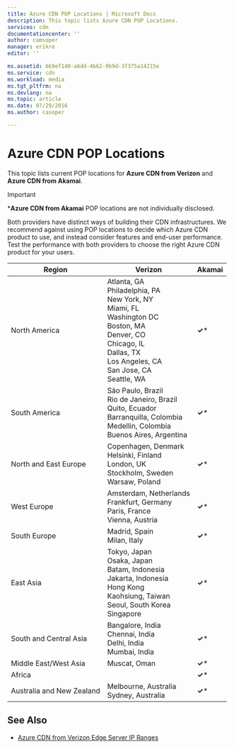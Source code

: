 ```yaml
---
title: Azure CDN POP Locations | Microsoft Docs
description: This topic lists Azure CDN POP Locations.
services: cdn
documentationcenter: ''
author: camsoper
manager: erikre
editor: ''

ms.assetid: 669ef140-a6dd-4b62-9b9d-3f375a14215e
ms.service: cdn
ms.workload: media
ms.tgt_pltfrm: na
ms.devlang: na
ms.topic: article
ms.date: 07/29/2016
ms.author: casoper

---
```

# Azure CDN POP Locations
This topic lists current POP locations for **Azure CDN from Verizon** and **Azure CDN from Akamai**.

> [!IMPORTANT]
> \***Azure CDN from Akamai** POP locations are not individually disclosed.  
> 
> Both providers have distinct ways of building their CDN infrastructures.  We recommend against using POP locations to decide which Azure CDN product to use, and instead consider features and end-user performance.  Test the performance with both providers to choose the right Azure CDN product for your users. 
> 
> 

| Region | Verizon | Akamai |
| --- | --- | --- |
| North America |Atlanta, GA<br />Philadelphia, PA<br />New York, NY<br />Miami, FL<br />Washington DC<br />Boston, MA<br />Denver, CO<br />Chicago, IL<br />Dallas, TX<br />Los Angeles, CA<br />San Jose, CA<br />Seattle, WA |**&#x2713;**\* |
| South America |São Paulo, Brazil<br />Rio de Janeiro, Brazil<br />Quito, Ecuador<br />Barranquilla, Colombia<br />Medellin, Colombia<br/>Buenos Aires, Argentina |**&#x2713;**\* |
| North and East Europe |Copenhagen, Denmark<br />Helsinki, Finland<br />London, UK<br />Stockholm, Sweden<br />Warsaw, Poland |**&#x2713;**\* |
| West Europe |Amsterdam, Netherlands<br />Frankfurt, Germany<br />Paris, France<br />Vienna, Austria |**&#x2713;**\* |
| South Europe |Madrid, Spain<br />Milan, Italy |**&#x2713;**\* |
| East Asia |Tokyo, Japan<br />Osaka, Japan<br />Batam, Indonesia<br />Jakarta, Indonesia<br />Hong Kong<br />Kaohsiung, Taiwan<br />Seoul, South Korea<br />Singapore |**&#x2713;**\* |
| South and Central Asia |Bangalore, India<br />Chennai, India<br />Delhi, India<br />Mumbai, India |**&#x2713;**\* |
| Middle East/West Asia |Muscat, Oman |**&#x2713;**\* |
| Africa | |**&#x2713;**\* |
| Australia and New Zealand |Melbourne, Australia<br />Sydney, Australia |**&#x2713;**\* |

## See Also
* [Azure CDN from Verizon Edge Server IP Ranges](https://msdn.microsoft.com/library/mt757330.aspx)

